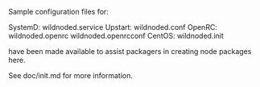 Sample configuration files for:

SystemD: wildnoded.service
Upstart: wildnoded.conf
OpenRC:  wildnoded.openrc
         wildnoded.openrcconf
CentOS:  wildnoded.init

have been made available to assist packagers in creating node packages here.

See doc/init.md for more information.
